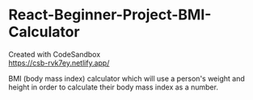 # React-Beginner-Project-BMI-Calculator
Created with CodeSandbox
<br>
https://csb-rvk7ey.netlify.app/
<br>
<p>BMI (body mass index) calculator which will use a person's weight and height in order to calculate their body mass index as a number.</p>
